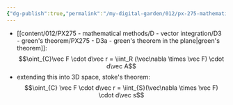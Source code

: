 ```yaml
---
{"dg-publish":true,"permalink":"/my-digital-garden/012/px-275-mathematical-methods/e-stoke-s-theorem-and-the-divergence-theorem/px-275-e1-stoke-s-theorem/","created":"2024-11-25T10:50:32.000+00:00","updated":"2024-11-26T10:06:13.420+00:00"}
---
```


- [[content/012/PX275 - mathematical methods/D - vector integration/D3 - green's theorem/PX275 - D3a - green's theorem in the plane\|green's theorem]]: 
$$\oint_{C}\vec F \cdot d\vec r = \iint_R (\vec\nabla \times \vec F) \cdot d\vec A$$
- extending this into 3D space, stoke's theorem: 
$$\oint_{C} \vec F \cdot d\vec r = \iint_{S}(\vec\nabla \times \vec F) \cdot d\vec s$$